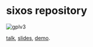 # sixos repository

![gplv3](https://www.gnu.org/graphics/gplv3-127x51.png)

[talk](https://media.ccc.de/v/38c3-sixos-a-nix-os-without-systemd), [slides](https://cfp.cccv.de/media/38c3-community-stages/submissions/8QZKGS/resources/sixos-talk_AeFJi9n.pdf), [demo](https://codeberg.org/amjoseph/six-demo).
